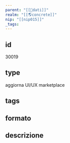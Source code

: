 ```yaml
---
parent: "[[💾dati]]"
realm: "[[🌎concrete]]"
nip: "[[nip015]]"
_tags:
---
```

## id
30019
## type
aggiorna UI/UX marketplace
## tags
## formato

## descrizione

